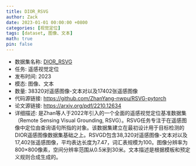 ```yaml
---
title: DIOR_RSVG
author: Zack
date: 2023-01-01 00:00:00 +0800
categories: [视觉定位]
tags: [dataset, 图像、文本]
math: true
pin: false
---
```

- 数据集名称: [DIOR_RSVG](https://github.com/ZhanYang-nwpu/RSVG-pytorch)
- 任务: 遥感视觉定位
- 发布时间: 2023
- 模态: 图像、文本
- 数量: 38320对遥感图像-文本对以及17402张遥感图像
- 代码源链接: https://github.com/ZhanYang-nwpu/RSVG-pytorch
- 论文源链接: https://arxiv.org/pdf/2210.12634
- 详细描述: 是Zhan等人于2022年引入的一个全面的遥感视觉定位基准数据集（Remote Sensing Visual Grounding, RSVG）。RSVG任务专注于在遥感图像中定位由查询语句所指的对象。该数据集建立在最初设计用于目标检测的DIOR遥感图像数据集基础之上。RSVGD包含38,320对遥感图像-文本对以及17,402张遥感图像，平均表达长度为7.47，词汇表规模为100。图像分辨率为800×800像素，空间分辨率范围从0.5米到30米。文本描述是根据模板和预定义规则合成生成的。
